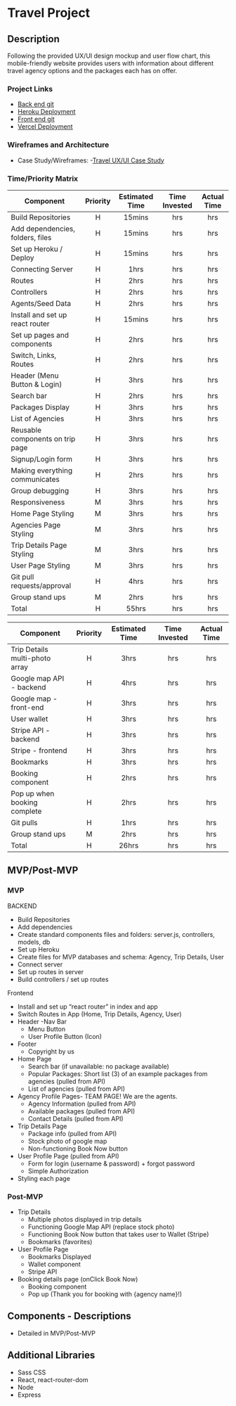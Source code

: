 # Travel Project

## Description

Following the provided UX/UI design mockup and user flow chart, this mobile-friendly website provides users with information about different travel agency options and the packages each has on offer.

### Project Links

- [Back end git](https://github.com/cjmccaskill/travel-project-api)
- [Heroku Deployment](https://git.heroku.com/act-travel-project-api.git)
- [Front end git](https://github.com/cjmccaskill/travel-project)
- [Vercel Deployment]()

### Wireframes and Architecture

- Case Study/Wireframes: -[Travel UX/UI Case Study](https://www.behance.net/gallery/113994573/Travel-UX-UI-Case-Study)

### Time/Priority Matrix

| Component                        | Priority | Estimated Time | Time Invested | Actual Time |
| -------------------------------- | :------: | :------------: | :-----------: | :---------: |
| Build Repositories               |    H     |     15mins     |      hrs      |     hrs     |
| Add dependencies, folders, files |    H     |     15mins     |      hrs      |     hrs     |
| Set up Heroku / Deploy           |    H     |     15mins     |      hrs      |     hrs     |
| Connecting Server                |    H     |      1hrs      |      hrs      |     hrs     |
| Routes                           |    H     |      2hrs      |      hrs      |     hrs     |
| Controllers                      |    H     |      2hrs      |      hrs      |     hrs     |
| Agents/Seed Data                 |    H     |      2hrs      |      hrs      |     hrs     |
| Install and set up react router  |    H     |     15mins     |      hrs      |     hrs     |
| Set up pages and components      |    H     |      2hrs      |      hrs      |     hrs     |
| Switch, Links, Routes            |    H     |      2hrs      |      hrs      |     hrs     |
| Header (Menu Button & Login)     |    H     |      3hrs      |      hrs      |     hrs     |
| Search bar                       |    H     |      2hrs      |      hrs      |     hrs     |
| Packages Display                 |    H     |      3hrs      |      hrs      |     hrs     |
| List of Agencies                 |    H     |      3hrs      |      hrs      |     hrs     |
| Reusable components on trip page |    H     |      3hrs      |      hrs      |     hrs     |
| Signup/Login form                |    H     |      3hrs      |      hrs      |     hrs     |
| Making everything communicates   |    H     |      2hrs      |      hrs      |     hrs     |
| Group debugging                  |    H     |      3hrs      |      hrs      |     hrs     |
| Responsiveness                   |    M     |      3hrs      |      hrs      |     hrs     |
| Home Page Styling                |    M     |      3hrs      |      hrs      |     hrs     |
| Agencies Page Styling            |    M     |      3hrs      |      hrs      |     hrs     |
| Trip Details Page Styling        |    M     |      3hrs      |      hrs      |     hrs     |
| User Page Styling                |    M     |      3hrs      |      hrs      |     hrs     |
| Git pull requests/approval       |    H     |      4hrs      |      hrs      |     hrs     |
| Group stand ups                  |    M     |      2hrs      |      hrs      |     hrs     |
| Total                            |    H     |     55hrs      |      hrs      |     hrs     |

| Component                      | Priority | Estimated Time | Time Invested | Actual Time |
| ------------------------------ | :------: | :------------: | :-----------: | :---------: |
| Trip Details multi-photo array |    H     |      3hrs      |      hrs      |     hrs     |
| Google map API - backend       |    H     |      4hrs      |      hrs      |     hrs     |
| Google map - front-end         |    H     |      3hrs      |      hrs      |     hrs     |
| User wallet                    |    H     |      3hrs      |      hrs      |     hrs     |
| Stripe API - backend           |    H     |      3hrs      |      hrs      |     hrs     |
| Stripe - frontend              |    H     |      3hrs      |      hrs      |     hrs     |
| Bookmarks                      |    H     |      3hrs      |      hrs      |     hrs     |
| Booking component              |    H     |      2hrs      |      hrs      |     hrs     |
| Pop up when booking complete   |    H     |      2hrs      |      hrs      |     hrs     |
| Git pulls                      |    H     |      1hrs      |      hrs      |     hrs     |
| Group stand ups                |    M     |      2hrs      |      hrs      |     hrs     |
| Total                          |    H     |     26hrs      |      hrs      |     hrs     |

## MVP/Post-MVP

### MVP

BACKEND

- Build Repositories
- Add dependencies
- Create standard components files and folders: server.js, controllers, models, db
- Set up Heroku
- Create files for MVP databases and schema: Agency, Trip Details, User
- Connect server
- Set up routes in server
- Build controllers / set up routes

Frontend

- Install and set up “react router” in index and app
- Switch Routes in App (Home, Trip Details, Agency, User)
- Header
  -Nav Bar
  - Menu Button
  - User Profile Button (Icon)
- Footer
  - Copyright by us
- Home Page
  - Search bar (if unavailable: no package available)
  - Popular Packages: Short list (3) of an example packages from agencies (pulled from API)
  - List of agencies (pulled from API)
- Agency Profile Pages- TEAM PAGE! We are the agents.
  - Agency Information (pulled from API)
  - Available packages (pulled from API)
  - Contact Details (pulled from API)
- Trip Details Page
  - Package info (pulled from API)
  - Stock photo of google map
  - Non-functioning Book Now button
- User Profile Page (pulled from API)
  - Form for login (username & password) + forgot password
  - Simple Authorization
- Styling each page

### Post-MVP

- Trip Details
  - Multiple photos displayed in trip details
  - Functioning Google Map API (replace stock photo)
  - Functioning Book Now button that takes user to Wallet (Stripe)
  - Bookmarks (favorites)
- User Profile Page
  - Bookmarks Displayed
  - Wallet component
  - Stripe API
- Booking details page (onClick Book Now)
  - Booking component
  - Pop up (Thank you for booking with {agency name}!)

## Components - Descriptions

- Detailed in MVP/Post-MVP

## Additional Libraries

- Sass CSS
- React, react-router-dom
- Node
- Express
